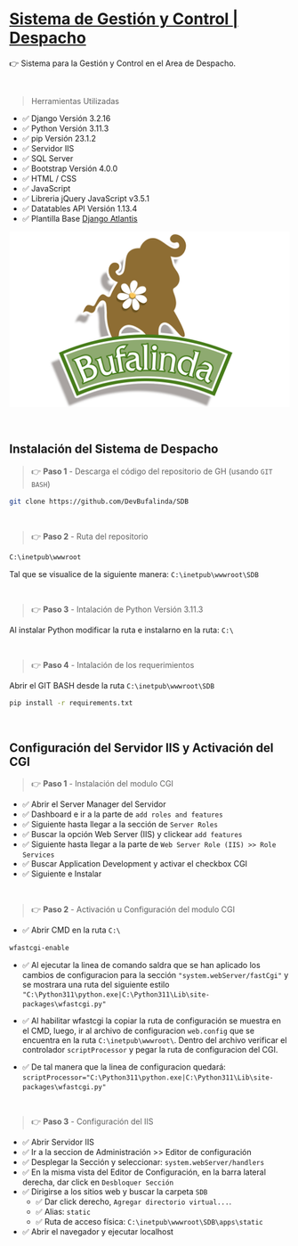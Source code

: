 # [Sistema de Gestión y Control | Despacho](https://www.bufalinda.com/)

 👉 Sistema para la Gestión y Control en el Area de Despacho. 

<br />

> Herramientas Utilizadas 

- ✅ Django Versión 3.2.16
- ✅ Python Versión 3.11.3
- ✅ pip Versión 23.1.2 
- ✅ Servidor IIS
- ✅ SQL Server
- ✅ Bootstrap Versión 4.0.0
- ✅ HTML / CSS
- ✅ JavaScript
- ✅ Libreria jQuery JavaScript v3.5.1
- ✅ Datatables API Versión 1.13.4
- ✅ Plantilla Base [Django Atlantis](https://appseed.us/product/atlantis-dark/django/)


![SGCD](https://raw.githubusercontent.com/DevBufalinda/SDB/master/static/assets/img/fondo-readme.png)

<br />

## Instalación del Sistema de Despacho

> 👉 **Paso 1** - Descarga el código del repositorio de GH (usando `GIT BASH`) 

```bash
git clone https://github.com/DevBufalinda/SDB
```

<br />

> 👉 **Paso 2** - Ruta del repositorio

```bash 
C:\inetpub\wwwroot
```

Tal que se visualice de la siguiente manera: `C:\inetpub\wwwroot\SDB`

<br />

> 👉 **Paso 3** - Intalación de Python Versión 3.11.3

Al instalar Python modificar la ruta e instalarno en la ruta: `C:\`

<br />

> 👉 **Paso 4** - Intalación de los requerimientos

Abrir el GIT BASH desde la ruta `C:\inetpub\wwwroot\SDB`

```bash 
pip install -r requirements.txt
```
<br />

## Configuración del Servidor IIS y Activación del CGI

> 👉 **Paso 1** - Instalación del modulo CGI

- ✅ Abrir el Server Manager del Servidor
- ✅ Dashboard e ir a la parte de `add roles and features`
- ✅ Siguiente hasta llegar a la sección de `Server Roles`
- ✅ Buscar la opción Web Server (IIS) y clickear `add features`
- ✅ Siguiente hasta llegar a la parte de `Web Server Role (IIS) >> Role Services`
- ✅ Buscar Application Development y activar el checkbox CGI
- ✅ Siguiente e Instalar

<br />

> 👉 **Paso 2** - Activación u Configuración del modulo CGI

- ✅ Abrir CMD en la ruta `C:\`

```bash 
wfastcgi-enable
```

- ✅ Al ejecutar la linea de comando saldra que se han aplicado los cambios de configuracion para la sección `"system.webServer/fastCgi"` y se mostrara una ruta del siguiente estilo `"C:\Python311\python.exe|C:\Python311\Lib\site-packages\wfastcgi.py"`

- ✅ Al habilitar wfastcgi la copiar la ruta de configuración se muestra en el CMD, luego, ir al archivo de configuracion `web.config` que se encuentra en la ruta `C:\inetpub\wwwroot\`. Dentro del archivo verificar el controlador `scriptProcessor` y pegar la ruta de configuracion del CGI.

- ✅ De tal manera que la linea de configuracion quedará: `scriptProcessor="C:\Python311\python.exe|C:\Python311\Lib\site-packages\wfastcgi.py"`

<br />

> 👉 **Paso 3** - Configuración del IIS

- ✅ Abrir Servidor IIS
- ✅ Ir a la seccion de Administración >> Editor de configuración
- ✅ Desplegar la Sección y seleccionar: `system.webServer/handlers`
- ✅ En la misma vista del Editor de Configuración, en la barra lateral derecha, dar click en `Desbloquer Sección`
- ✅ Dirigirse a los sitios web y buscar la carpeta `SDB`
  - ✅ Dar click derecho, `Agregar directorio virtual...`.
  - ✅ Alias: `static`
  - ✅ Ruta de acceso física: `C:\inetpub\wwwroot\SDB\apps\static`
- ✅ Abrir el navegador y ejecutar localhost

<br />